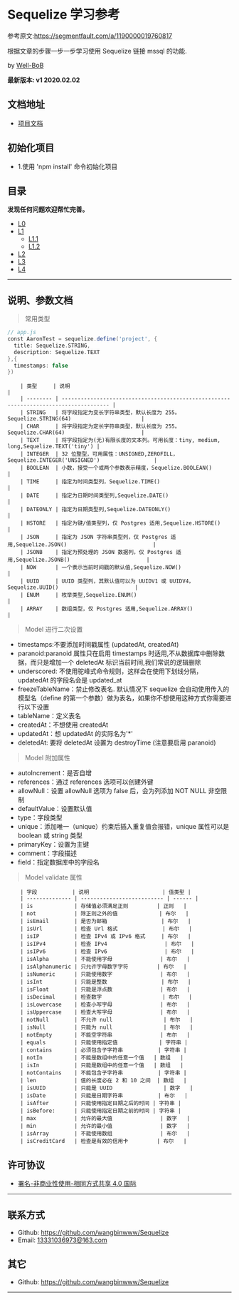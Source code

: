 # Sequelize 学习参考

参考原文:https://segmentfault.com/a/1190000019760817

根据文章的步骤一步一步学习使用 Sequelize 链接 mssql 的功能.

by [Well-BoB](https://github.com/wangbinwww/Sequelize)

**最新版本: v1 2020.02.02**

## 文档地址

- [项目文档](https://github.com/wangbinwww/Sequelize)

## 初始化项目

- 1.使用 'npm install' 命令初始化项目

## 目录

**发现任何问题欢迎帮忙完善。**

- [L0](README.md)
- [L1](README.md)
  - [L1.1 ](README.md)
  - [L1.2 ](README.md)
- [L2](README.md)
- [L3](README.md)
- [L4](README.md)

---

## 说明、参数文档

> 常用类型

```groovy
// app.js
const AaronTest = sequelize.define('project', {
  title: Sequelize.STRING,
  description: Sequelize.TEXT
},{
  timestamps: false
})
```

        | 类型     | 说明                                                                                  |
        | -------- | ------------------------------------------------------------------------------------- |
        | STRING   | 将字段指定为变长字符串类型，默认长度为 255。Sequelize.STRING(64)                      |
        | CHAR     | 将字段指定为定长字符串类型，默认长度为 255。Sequelize.CHAR(64)                        |
        | TEXT     | 将字段指定为(无)有限长度的文本列。可用长度：tiny, medium, long,Sequelize.TEXT('tiny') |
        | INTEGER  | 32 位整型，可用属性：UNSIGNED,ZEROFILL，Sequelize.INTEGER('UNSIGNED')                 |
        | BOOLEAN  | 小数，接受一个或两个参数表示精度，Sequelize.BOOLEAN()                                 |
        | TIME     | 指定为时间类型列，Sequelize.TIME()                                                    |
        | DATE     | 指定为日期时间类型列,Sequelize.DATE()                                                 |
        | DATEONLY | 指定为日期类型列,Sequelize.DATEONLY()                                                 |
        | HSTORE   | 指定为键/值类型列，仅 Postgres 适用,Sequelize.HSTORE()                                |
        | JSON     | 指定为 JSON 字符串类型列，仅 Postgres 适用,Sequelize.JSON()                           |
        | JSONB    | 指定为预处理的 JSON 数据列，仅 Postgres 适用,Sequelize.JSONB()                        |
        | NOW      | 一个表示当前时间戳的默认值,Sequelize.NOW()                                            |
        | UUID     | UUID 类型列，其默认值可以为 UUIDV1 或 UUIDV4，Sequelize.UUID()                        |
        | ENUM     | 枚举类型,Sequelize.ENUM()                                                             |
        | ARRAY    | 数组类型，仅 Postgres 适用,Sequelize.ARRAY()                                          |

> Model 进行二次设置

- timestamps:不要添加时间戳属性 (updatedAt, createdAt)
- paranoid:paranoid 属性只在启用 timestamps 时适用,不从数据库中删除数据，而只是增加一个 deletedAt 标识当前时间,我们常说的逻辑删除
- underscored: 不使用驼峰式命令规则，这样会在使用下划线分隔，updatedAt 的字段名会是 updated_at
- freezeTableName：禁止修改表名. 默认情况下 sequelize 会自动使用传入的模型名（define 的第一个参数）做为表名，如果你不想使用这种方式你需要进行以下设置
- tableName：定义表名
- createdAt：不想使用 createdAt
- updatedAt：想 updatedAt 的实际名为'\*'
- deletedAt: 要将 deletedAt 设置为 destroyTime (注意要启用 paranoid)

> Model 附加属性

- autoIncrement：是否自增
- references：通过 references 选项可以创建外键
- allowNull：设置 allowNull 选项为 false 后，会为列添加 NOT NULL 非空限制
- defaultValue：设置默认值
- type：字段类型
- unique：添加唯一（unique）约束后插入重复值会报错，unique 属性可以是 boolean 或 string 类型
- primaryKey：设置为主键
- comment：字段描述
- field：指定数据库中的字段名

> Model validate 属性

        | 字段           | 说明                       | 值类型 |
        | -------------- | -------------------------- | ------ |
        | is             | 存储值必须满足正则         | 正则   |
        | not            | 除正则之外的值             | 布尔   |
        | isEmail        | 是否为邮箱                 | 布尔   |
        | isUrl          | 检查 Url 格式              | 布尔   |
        | isIP           | 检查 IPv4 或 IPv6 格式     | 布尔   |
        | isIPv4         | 检查 IPv4                  | 布尔   |
        | isIPv6         | 检查 IPv6                  | 布尔   |
        | isAlpha        | 不能使用字母               | 布尔   |
        | isAlphanumeric | 只允许字母数字字符         | 布尔   |
        | isNumeric      | 只能使用数字               | 布尔   |
        | isInt          | 只能是整数                 | 布尔   |
        | isFloat        | 只能是浮点数               | 布尔   |
        | isDecimal      | 检查数字                   | 布尔   |
        | isLowercase    | 检查小写字母               | 布尔   |
        | isUppercase    | 检查大写字母               | 布尔   |
        | notNull        | 不允许 null                | 布尔   |
        | isNull         | 只能为 null                | 布尔   |
        | notEmpty       | 不能空字符串               | 布尔   |
        | equals         | 只能使用指定值             | 字符串 |
        | contains       | 必须包含子字符串           | 字符串 |
        | notIn          | 不能是数组中的任意一个值   | 数组   |
        | isIn           | 只能是数组中的任意一个值   | 数组   |
        | notContains    | 不能包含子字符串           | 字符串 |
        | len            | 值的长度必在 2 和 10 之间  | 数组   |
        | isUUID         | 只能是 UUID                | 数字   |
        | isDate         | 只能是日期字符串           | 布尔   |
        | isAfter        | 只能使用指定日期之后的时间 | 字符串 |
        | isBefore:      | 只能使用指定日期之前的时间 | 字符串 |
        | max            | 允许的最大值               | 数字   |
        | min            | 允许的最小值               | 数字   |
        | isArray        | 不能使用数组               | 布尔   |
        | isCreditCard   | 检查是有效的信用卡         | 布尔   |

## 许可协议

- [署名-非商业性使用-相同方式共享 4.0 国际](https://creativecommons.org/licenses/by-nc-sa/4.0/legalcode.zh-Hans)

---

## 联系方式

- Github: <https://github.com/wangbinwww/Sequelize>
- Email: [13331036973@163.com](mailto:github#mcxiaoke.com)

## 其它

- Github: <https://github.com/wangbinwww/Sequelize>

---
